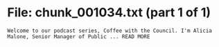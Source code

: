 ﻿# File: chunk_001034.txt (part 1 of 1)
```
Welcome to our podcast series, Coffee with the Council. I'm Alicia Malone, Senior Manager of Public ... READ MORE
```


